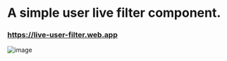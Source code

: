 # A simple user live filter component.

### https://live-user-filter.web.app
![image](https://user-images.githubusercontent.com/88040008/166654502-79f2400e-a76a-4021-a771-e9e7d73f869d.png)

